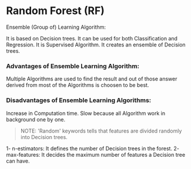 # Random Forest (RF)
Ensemble (Group of) Learning Algorithm:

It is based on Decision trees.
It can be used for both Classification and Regression.
It is Supervised Algorithm.
It creates an ensemble of Decision trees.

### Advantages of Ensemble Learning Algorithm:
Multiple Algorithms are used to find the result and out of those answer derived from most
of the Algorithms is choosen to be best.

### Disadvantages of Ensemble Learning Algorithms:
Increase in Computation time.
Slow because all Algorithm work in background one by one.

> NOTE: 'Random' keywords tells that features are divided randomly into Decision trees.

1- n-estimators: It defines the number of Decision trees in the forest.
2- max-features: It decides the maximum number of features a Decision tree can have.
